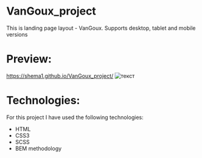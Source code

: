# VanGoux_project
This is landing page layout - VanGoux.
Supports desktop, tablet and mobile versions

# Preview:
https://shema1.github.io/VanGoux_project/
![текст](https://lh3.googleusercontent.com/a8KvoXAsesDMwNSXpZi7IdnQsfTsdwu92HuECJ5AkUEXmNmTdPqyq_VhTQyV2iWOs4wT8xGXUjGcymi_tsZY7Vhd4Y18hCgpCtVuz_7RiS8nHYAIRRHuNDTmyPLkilJvbXnIv80V1zqrWghgGA1o16Z5rsV-FoUkUt9MUo7JZEdFKng89ihX2vLJH4JkfDO-4eyXpuCA4g_q7N4nbrKHcCIN6ajnI-XE_1Kz7-22v6f39gmf8Xh20g6JXeatELQp_FnHZKarlTLhmzLI9Kn40ZTtWT6Rw7D8gW1y2rlg44lAdS7SQ5GPyQjNDjbiBcPX9NWNaZfiQG0XcxdNpA4F-s7h3mLVyNAQ5Qow0rWOgCvQfnGxjwmTm9mlehhXgqzAxIwQ3LLwc0o-Hh6QocbpwLWB8YMwHLoCljhtqofXbD_Y7vUaEBqY-v1EqB_T28-_9Qq3dT5WAwjyvPTF_C33sEsfnY07cs3xw6cAbrza9v9rdw-oSVs512DIGJmAO5meCXzFAe2F_CmIgbgNpUZHmJfs-lIDmDQPTC5K7SPJEkWT7bQ3WkneP6wo_L59b9wg6A9P9kvuV6priO48o888lZTeyMsHmBjyxVYTozplFcgzjsOojUyM1_DNQgn0VrZjuhG55nJPw5H3TaCHAQmpRpJVPVYKXIBaAxELEj99Ab61tgEQiC3N5Ws=w1149-h883-no)

# Technologies:
For this project I have used the following technologies:
* HTML
* CSS3
* SCSS
* BEM methodology



